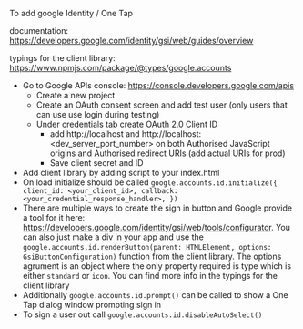 To add google Identity / One Tap

documentation: https://developers.google.com/identity/gsi/web/guides/overview

typings for the client library: https://www.npmjs.com/package/@types/google.accounts

* Go to Google APIs console: https://console.developers.google.com/apis
    * Create a new project
    * Create an OAuth consent screen and add test user (only users that can use use login during testing)
    * Under credentials tab create OAuth 2.0 Client ID
        * add http://localhost and http://localhost:<dev_server_port_number> on both Authorised JavaScript origins and Authorised redirect URIs (add actual URIs for prod)
        * Save client secret and ID
* Add client library by adding script to your index.html
* On load initialize should be called `google.accounts.id.initialize({
        client_id: <your_client_id>,
        callback: <your_credential_response_handler>,
      })`
* There are multiple ways to create the sign in button and Google provide a tool for it here: https://developers.google.com/identity/gsi/web/tools/configurator. You can also just make a div in your app and use the `google.accounts.id.renderButton(parent: HTMLElement, options: GsiButtonConfiguration)` function from the client library. The options agrument is an object where the only property required is type which is either `standard` or `icon`. You can find more info in the typings for the client library
* Additionally `google.accounts.id.prompt()` can be called to show a One Tap dialog window prompting sign in
* To sign a user out call `google.accounts.id.disableAutoSelect()`